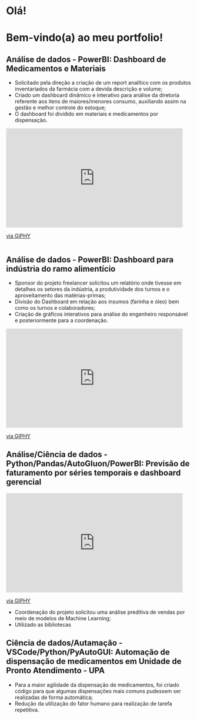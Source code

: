 # Olá! 
# Bem-vindo(a) ao meu portfolio!

## Análise de dados - PowerBI: Dashboard de Medicamentos e Materiais


* Solicitado pela direção a criação de um report analítico com os produtos inventariados da farmácia com a devida descrição e volume;
* Criado um dashboard dinâmico e interativo para análise da diretoria referente aos itens de maiores/menores consumo, auxiliando assim na gestão e melhor controle do estoque;
* O dashboard foi dividido em materiais e medicamentos por dispensação.

<iframe src="https://giphy.com/embed/F2BXT5HEqWx3SBWRgJ" width="480" height="270" frameBorder="0" class="giphy-embed" allowFullScreen></iframe><p><a href="https://giphy.com/gifs/F2BXT5HEqWx3SBWRgJ">via GIPHY</a></p>

![]()

## Análise de dados - PowerBI: Dashboard para indústria do ramo alimentício

* Sponsor do projeto freelancer solicitou um relatório onde tivesse em detalhes os setores da indústria, a produtividade dos turnos e o aproveitamento das matérias-primas;
* Divisão do Dashboard em relação aos insumos (farinha e óleo) bem como os turnos e colaboradores;
* Criação de gráficos interativos para análise do engenheiro responsável e posteriormente para a coordenação.

<iframe src="https://giphy.com/embed/fzgxmwaYyEJGIx4rSh" width="480" height="270" frameBorder="0" class="giphy-embed" allowFullScreen></iframe><p><a href="https://giphy.com/gifs/fzgxmwaYyEJGIx4rSh">via GIPHY</a></p>

## Análise/Ciência de dados - Python/Pandas/AutoGluon/PowerBI: Previsão de faturamento por séries temporais e dashboard gerencial

<iframe src="https://giphy.com/embed/7L1QDWa7hfn4hD7X1H" width="480" height="270" frameBorder="0" class="giphy-embed" allowFullScreen></iframe><p><a href="https://giphy.com/gifs/7L1QDWa7hfn4hD7X1H">via GIPHY</a></p>

* Coordenação do projeto solicitou uma análise preditiva de vendas por meio de modelos de Machine Learning;
* Utilizado as bibliotecas

## Ciência de dados/Autamação - VSCode/Python/PyAutoGUI: Automação de dispensação de medicamentos em Unidade de Pronto Atendimento - UPA


* Para a maior agilidade da dispensação de medicamentos, foi criado código para que algumas dispensações mais comuns pudessem ser realizadas de forma automática;
* Redução da utilização do fator humano para realização de tarefa repetitiva.





